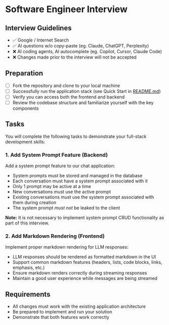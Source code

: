 # Software Engineer Interview

## Interview Guidelines

- :white_check_mark: Google / Internet Search
- :white_check_mark: AI questions w/o copy-paste (eg. Claude, ChatGPT, Perplexity)
- :x: AI coding agents, AI autocomplete (eg. Copilot, Cursor, Claude Code)
- :x: Changes made prior to the interview will not be accepted

## Preparation

- [ ] Fork the repository and clone to your local machine
- [ ] Successfully run the application stack (see Quick Start in [README.md](README.md))
- [ ] Verify you can access both the frontend and backend
- [ ] Review the codebase structure and familiarize yourself with the key components

## Tasks

You will complete the following tasks to demonstrate your full-stack development skills:

### 1. Add System Prompt Feature (Backend)

Add a system prompt feature to our chat application:
- System prompts must be stored and managed in the database
- Each conversation must have a system prompt associated with it
- Only 1 prompt may be active at a time
- New conversations must use the active prompt
- Existing conversations must use the system prompt associated with them during creation
- The system prompt _must not_ be leaked to the client

**Note:** It is not necessary to implement system prompt CRUD functionality as part of this interview.

### 2. Add Markdown Rendering (Frontend)

Implement proper markdown rendering for LLM responses:
- LLM responses should be rendered as formatted markdown in the UI
- Support common markdown features (headers, lists, code blocks, links, emphasis, etc.)
- Ensure markdown renders correctly during streaming responses
- Maintain a good user experience while messages are being streamed

## Requirements

- All changes must work with the existing application architecture
- Be prepared to implement and run your solution
- Demonstrate that both features work correctly